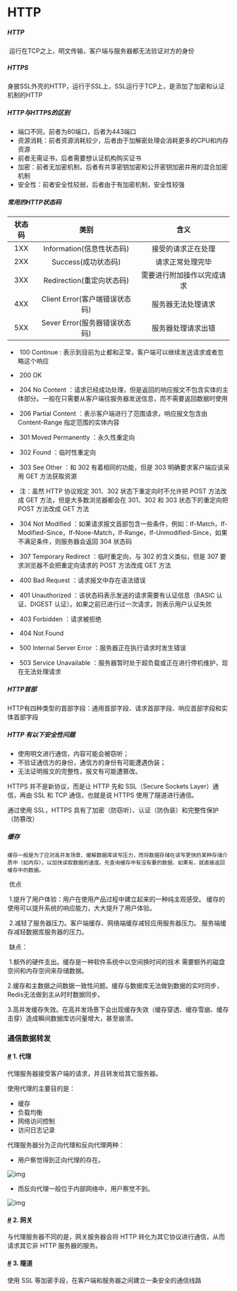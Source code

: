 # HTTP

##### HTTP

​	运行在TCP之上，明文传输，客户端与服务器都无法验证对方的身份

##### HTTPS

​	身披SSL外壳的HTTP，运行于SSL上，SSL运行于TCP上，是添加了加密和认证机制的HTTP

##### HTTP与HTTPS的区别

- 端口不同，前者为80端口，后者为443端口
- 资源消耗：前者资源消耗较少，后者由于加解密处理会消耗更多的CPU和内存资源
- 前者无需证书，后者需要想认证机构购买证书
- 加密：前者无加密机制，后者有共享密钥加密和公开密钥加密并用的混合加密机制
- 安全性：前者安全性较弱，后者由于有加密机制，安全性较强

##### 	常用的HTTP状态码

| 状态码 |              类别              |            含义            |
| :----: | :----------------------------: | :------------------------: |
|  1XX   |   Information(信息性状态码)    |     接受的请求正在处理     |
|  2XX   |      Success(成功状态码)       |      请求正常处理完毕      |
|  3XX   |   Redirection(重定向状态码)    | 需要进行附加操作以完成请求 |
|  4XX   | Client Error(客户端错误状态码) |     服务器无法处理请求     |
|  5XX   | Sever Error(服务器错误状态码)  |     服务器处理请求出错     |

- ​	100 Continue : 表示到目前为止都和正常，客户端可以继续发送请求或者忽略这个响应
- ​	200 OK
- ​	204 No Content  ：请求已经成功处理，但是返回的响应报文不包含实体的主体部分。一般在只需要从客户端往服务器发送信息，而不需要返回数据时使用
- ​	206 Partial Content  ：表示客户端进行了范围请求，响应报文包含由 Content-Range 指定范围的实体内容
- ​	301 Moved Permanently ：永久性重定向

- ​	302 Found ：临时性重定向

- ​	303 See Other ：和 302 有着相同的功能，但是 303 明确要求客户端应该采用 GET 方法获取资源
- ​	注：虽然 HTTP 协议规定 301、302 状态下重定向时不允许把 POST 方法改成 GET 方法，但是大多数浏览器都会在 301、302 和 303 状态下的重定向把 POST 方法改成 GET 方法

- ​	304 Not Modified ：如果请求报文首部包含一些条件，例如：If-Match，If-Modified-Since，If-None-Match，If-Range，If-Unmodified-Since，如果不满足条件，则服务器会返回 304 状态码
- ​	307 Temporary Redirect ：临时重定向，与 302 的含义类似，但是 307 要求浏览器不会把重定向请求的 POST 方法改成 GET 方法
- ​	400 Bad Request ：请求报文中存在语法错误
- ​	401 Unauthorized ：该状态码表示发送的请求需要有认证信息（BASIC 认证、DIGEST 认证）。如果之前已进行过一次请求，则表示用户认证失败
- ​	403 Forbidden ：请求被拒绝
- ​	404 Not Found
- ​	500 Internal Server Error ：服务器正在执行请求时发生错误
- ​	503 Service Unavailable ：服务器暂时处于超负载或正在进行停机维护，现在无法处理请求

##### HTTP首部

​	HTTP有四种类型的首部字段：通用首部字段、请求首部字段、响应首部字段和实体首部字段

##### HTTP 有以下安全性问题

- 使用明文进行通信，内容可能会被窃听；
- 不验证通信方的身份，通信方的身份有可能遭遇伪装；
- 无法证明报文的完整性，报文有可能遭篡改。

HTTPS 并不是新协议，而是让 HTTP 先和 SSL（Secure Sockets Layer）通信，再由 SSL 和 TCP 通信，也就是说 HTTPS 使用了隧道进行通信。

通过使用 SSL，HTTPS 具有了加密（防窃听）、认证（防伪装）和完整性保护（防篡改）

##### 缓存

	缓存一般是为了应对高并发场景、缓解数据库读写压力，而将数据存储在读写更快的某种存储介质中（如内存），以加快读取数据的速度。先查询缓存中有没有要的数据，如果有，就直接返回缓存中的数据。

​	优点

​		1.提升了用户体验：用户在使用产品过程中建立起来的一种纯主观感受。
​	缓存的使用可以提升系统的响应能力，大大提升了用户体验。

​		2.减轻了服务器压力。客户端缓存、网络端缓存减轻应用服务器压力。
​	服务端缓存减轻数据库服务器的压力。

​	缺点：

​		1.额外的硬件支出。缓存是一种软件系统中以空间换时间的技术
​	需要额外的磁盘空间和内存空间来存储数据。

​		2.缓存和主数据之间数据一致性问题。缓存与数据库无法做到数据的实时同步，
​	Redis无法做到主从时时数据同步。

​		3.高并发缓存失效。在高并发场景下会出现缓存失效（缓存穿透、缓存雪崩、缓存击穿）
​	造成瞬间数据库访问量增大，甚至崩溃。

### 通信数据转发

#### [#](http://www.cyc2018.xyz/计算机基础/HTTP/HTTP.html#_1-代理) 1. 代理

代理服务器接受客户端的请求，并且转发给其它服务器。

使用代理的主要目的是：

- 缓存
- 负载均衡
- 网络访问控制
- 访问日志记录

代理服务器分为正向代理和反向代理两种：

- 用户察觉得到正向代理的存在。

![img](https://cs-notes-1256109796.cos.ap-guangzhou.myqcloud.com/a314bb79-5b18-4e63-a976-3448bffa6f1b.png)



- 而反向代理一般位于内部网络中，用户察觉不到。

![img](https://cs-notes-1256109796.cos.ap-guangzhou.myqcloud.com/2d09a847-b854-439c-9198-b29c65810944.png)



#### [#](http://www.cyc2018.xyz/计算机基础/HTTP/HTTP.html#_2-网关) 2. 网关

与代理服务器不同的是，网关服务器会将 HTTP 转化为其它协议进行通信，从而请求其它非 HTTP 服务器的服务。

#### [#](http://www.cyc2018.xyz/计算机基础/HTTP/HTTP.html#_3-隧道) 3. 隧道

使用 SSL 等加密手段，在客户端和服务器之间建立一条安全的通信线路

